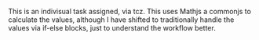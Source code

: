 This is an indivisual task assigned, via tcz. This uses Mathjs a commonjs to calculate the values, although I have shifted to traditionally handle the values via if-else blocks, just to understand
the workflow better. 